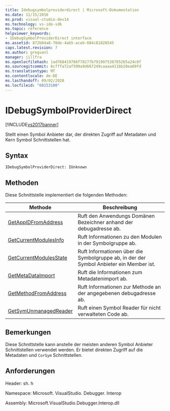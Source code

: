 ```yaml
---
title: Idebugsymbolproviderdirect | Microsoft-Dokumentation
ms.date: 11/15/2016
ms.prod: visual-studio-dev14
ms.technology: vs-ide-sdk
ms.topic: reference
helpviewer_keywords:
- IDebugSymbolProviderDirect interface
ms.assetid: 872b04a8-70de-4ab5-aceb-684c81828545
caps.latest.revision: 7
ms.author: gregvanl
manager: jillfra
ms.openlocfilehash: 1ad768419786f78277b791997538785265a24c0f
ms.sourcegitcommit: 6cfffa72af599a9d667249caaaa411bb28ea69fd
ms.translationtype: MT
ms.contentlocale: de-DE
ms.lasthandoff: 09/02/2020
ms.locfileid: "68153100"
---
```

# <a name="idebugsymbolproviderdirect"></a>IDebugSymbolProviderDirect
[!INCLUDE[vs2017banner](../../../includes/vs2017banner.md)]

Stellt einen Symbol Anbieter dar, der direkten Zugriff auf Metadaten und Kern Symbol Schnittstellen hat.  
  
## <a name="syntax"></a>Syntax  
  
```  
IDebugSymbolProviderDirect: IUnknown  
```  
  
## <a name="methods"></a>Methoden  
 Diese Schnittstelle implementiert die folgenden Methoden:  
  
|Methode|Beschreibung|  
|------------|-----------------|  
|[GetAppIDFromAddress](../../../extensibility/debugger/reference/idebugsymbolproviderdirect-getappidfromaddress.md)|Ruft den Anwendungs Domänen Bezeichner anhand der debugadresse ab.|  
|[GetCurrentModulesInfo](../../../extensibility/debugger/reference/idebugsymbolproviderdirect-getcurrentmodulesinfo.md)|Ruft Informationen zu den Modulen in der Symbolgruppe ab.|  
|[GetCurrentModulesState](../../../extensibility/debugger/reference/idebugsymbolproviderdirect-getcurrentmodulesstate.md)|Ruft Informationen über die Symbolgruppe ab, in der der Symbol Anbieter ein Member ist.|  
|[GetMetaDataImport](../../../extensibility/debugger/reference/idebugsymbolproviderdirect-getmetadataimport.md)|Ruft die Informationen zum Metadatenimport ab.|  
|[GetMethodFromAddress](../../../extensibility/debugger/reference/idebugsymbolproviderdirect-getmethodfromaddress.md)|Ruft Informationen zur Methode an der angegebenen debugadresse ab.|  
|[GetSymUnmanagedReader](../../../extensibility/debugger/reference/idebugsymbolproviderdirect-getsymunmanagedreader.md)|Ruft einen Symbol Reader für nicht verwalteten Code ab.|  
  
## <a name="remarks"></a>Bemerkungen  
 Diese Schnittstelle kann anstelle der meisten anderen Symbol Anbieter Schnittstellen verwendet werden. Er bietet direkten Zugriff auf die Metadaten und `CorSym` Schnittstellen.  
  
## <a name="requirements"></a>Anforderungen  
 Header: sh. h  
  
 Namespace: Microsoft. VisualStudio. Debugger. Interop  
  
 Assembly: Microsoft.VisualStudio.Debugger.Interop.dll
